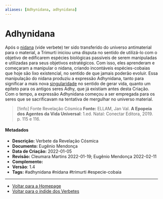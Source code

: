 ```yaml
---
aliases: [Adhynidana, adhynidana]
---
```

# Adhynidana

Após o [nidana](Nidana.md) (vide verbete) ter sido transferido do universo antimaterial para o material, a Trimurti iniciou uma disputa no sentido de utilizá-lo com o objetivo de edificarem espécies biológicas passíveis de serem manipuladas e utilizadas para seus objetivos estratégicos. Com isso, eles aprenderam e começaram a manipular o nidana, criando incontáveis espécies-cobaias que hoje são lixo existencial, no sentido de que jamais poderão evoluir. Essa manipulação do nidana produziu a expressão Adhynidana, tanto para significar a mais nova [singularidade](Singularidade.md) no sentido de gerar vida, quanto um epíteto para os antigos seres Adhy, que já existiam antes desta Criação. Com o tempo, a expressão Adhynidana começou a ser empregada para os seres que se sacrificavam na tentativa de mergulhar no universo material. 

> [!info] Fonte Revelação Cósmica
> **Fonte:** ELLAM, Jan Val. **A Epopeia dos Agentes da Vida Universal**: 1.ed. Natal: Conectar Editora, 2019. p. 115 e 116. 

#### Metadados

- **Descrição:** Verbete da Revelação Cósmica
- **Documento:** Eugênio Mendonça
- **Data de Criação:** 2022-01-05
- **Revisão:** Cleumara Martins 2022-01-19; Eugênio Mendonça 2022-02-11
- **Complemento:**  
- **Versão**: 1.4
- **Tags:** #adhynidana #nidana #trimurti #especie-cobaia 


---
- [Voltar para a Homepage](Homepage.canvas)
- [Voltar para o índide dos Verbetes](ÍNDIDE%20GERAL%20DOS%20VERBETES.canvas)
